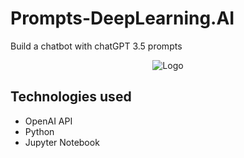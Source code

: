 # Prompts-DeepLearning.AI

Build a chatbot with chatGPT 3.5 prompts
<div align="center">  
  
![Logo](https://cdn.iplocation.net/assets/images/blog/featured/open-ai.jpg)
  
</div>

## Technologies used
- OpenAI API
- Python
- Jupyter Notebook
